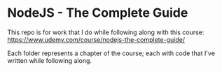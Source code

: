 # NodeJS - The Complete Guide
This repo is for work that I do while following along with this course: https://www.udemy.com/course/nodejs-the-complete-guide/

Each folder represents a chapter of the course; each with code that I've written while following along.
